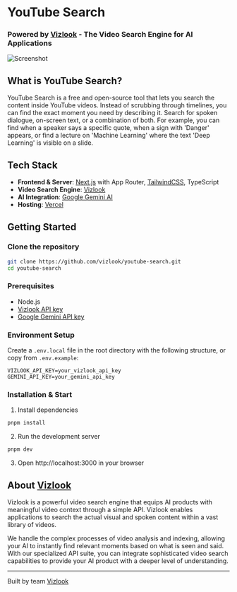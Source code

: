 # YouTube Search

### Powered by [Vizlook](https://www.vizlook.com) - The Video Search Engine for AI Applications

![Screenshot](https://youtube-search.vizlook.com/youtube-search-screenshot.png)

## What is YouTube Search?

YouTube Search is a free and open-source tool that lets you search the content inside YouTube videos. Instead of scrubbing through timelines, you can find the exact moment you need by describing it. Search for spoken dialogue, on-screen text, or a combination of both. For example, you can find when a speaker says a specific quote, when a sign with 'Danger' appears, or find a lecture on 'Machine Learning' where the text 'Deep Learning' is visible on a slide.

## Tech Stack

- **Frontend & Server**: [Next.js](https://nextjs.org/docs) with App Router, [TailwindCSS](https://tailwindcss.com), TypeScript
- **Video Search Engine**: [Vizlook](https://www.vizlook.com)
- **AI Integration**: [Google Gemini AI](https://ai.google.dev/gemini-api/docs)
- **Hosting**: [Vercel](https://vercel.com)

## Getting Started

### Clone the repository

```bash
git clone https://github.com/vizlook/youtube-search.git
cd youtube-search
```

### Prerequisites

- Node.js
- [Vizlook API key](https://www.vizlook.com/dashboard/api-keys)
- [Google Gemini API key](https://aistudio.google.com/api-keys)

### Environment Setup

Create a `.env.local` file in the root directory with the following structure, or copy from `.env.example`:

```env
VIZLOOK_API_KEY=your_vizlook_api_key
GEMINI_API_KEY=your_gemini_api_key
```

### Installation & Start

1. Install dependencies

```bash
pnpm install
```

2. Run the development server

```bash
pnpm dev
```

3. Open http://localhost:3000 in your browser

## About [Vizlook](https://www.vizlook.com)

Vizlook is a powerful video search engine that equips AI products with meaningful video context through a simple API. Vizlook enables applications to search the actual visual and spoken content within a vast library of videos.

We handle the complex processes of video analysis and indexing, allowing your AI to instantly find relevant moments based on what is seen and said. With our specialized API suite, you can integrate sophisticated video search capabilities to provide your AI product with a deeper level of understanding.

---

Built by team [Vizlook](https://www.vizlook.com)
